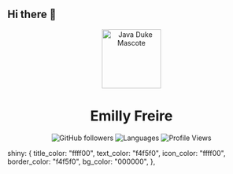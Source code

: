 ## Hi there 👋

<div align="center">

<img src="https://raw.githubusercontent.com/rafaelurben/Java-Duke-GIFs/master/duke-waving.gif" width="120" alt="Java Duke Mascote"/>

# Emilly Freire

![GitHub followers](https://img.shields.io/github/followers/Emilly-Freire?style=social)
![Languages](https://img.shields.io/github/languages/top/Emilly-Freire/Emilly-Freire)
![Profile Views](https://komarev.com/ghpvc/?username=Emilly-Freire)

</div>

<!--
**Emilly-Freire/Emilly-Freire** is a ✨ _special_ ✨ repository because its `README.md` (this file) appears on your GitHub profile.

Here are some ideas to get you started:

- 🔭 I’m currently working on ...
- 🌱 I’m currently learning ...
- 👯 I’m looking to collaborate on ...
- 🤔 I’m looking for help with ...
- 💬 Ask me about ...
- 📫 How to reach me: ...
- 😄 Pronouns: ...
- ⚡ Fun fact: ...
-->


  shiny: {
    title_color: "ffff00",
    text_color: "f4f5f0",
    icon_color: "ffff00",
    border_color: "f4f5f0",
    bg_color: "000000",
  },
